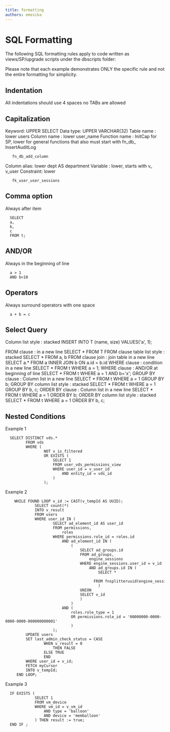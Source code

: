 ```yaml
---
title: formatting
authors: emesika
---
```


<!-- TODO: Content review -->

# SQL Formatting

The following SQL formatting rules apply to code written as views/SP/upgrade scripts under the dbscripts folder:

Please note that each example demonstrates ONLY the specific rule and not the entire formatting for simplicity.

## Indentation

All indentations should use 4 spaces no TABs are allowed

## Capitalization

Keyword: UPPER
 SELECT Data type: UPPER
 VARCHAR(32) Table name : lower
 users Column name : lower
 user_name Function name : InitCap for SP, lower for general functions that also must start with fn_db_
 InsertAuditLog

       fn_db_add_column

Column alias: lower
 dept AS department Variable : lower, starts with v_
 v_user Constraint: lower

       fk_user_user_sessions

## Comma option

Always after item

      SELECT
      a,
      b,
      c
      FROM t;

## AND/OR

Always in the beginning of line

      a > 1
      AND b<10

## Operators

Always surround operators with one space

      a + b = c

## Select Query

Column list style : stacked
 INSERT INTO T (name,
 size)
VALUES('a',
 1);

FROM clause : in a new line
 SELECT \*
FROM T FROM clause table list style : stacked
 SELECT \*
 FROM a,
 b FROM clause join : join table in a new line
 SELECT a.\*
FROM a
INNER JOIN b ON a.id = b.id WHERE clause : condition in a new line
 SELECT \*
FROM t
WHERE a = 1; WHERE clause : AND/OR at beginning of line
 SELECT \*
FROM t
WHERE a = 1
 AND b='x'; GROUP BY clause : Column list in a new line
 SELECT \*
FROM t
WHERE a = 1
GROUP BY b; GROUP BY column list style : stacked
 SELECT \*
FROM t
WHERE a = 1
GROUP BY b,
 c; ORDER BY clause : Column list in a new line
 SELECT \*
FROM t
WHERE a = 1
ORDER BY b; ORDER BY column list style : stacked
 SELECT \*
FROM t
WHERE a = 1
ORDER BY b,
 c;

## Nested Conditions

Example 1

      SELECT DISTINCT vds.*
             FROM vds
             WHERE (
                     NOT v_is_filtered
                     OR EXISTS (
                         SELECT 1
                         FROM user_vds_permissions_view
                         WHERE user_id = v_user_id
                             AND entity_id = vds_id
                         )
                     );

Example 2

        WHILE FOUND LOOP v_id := CAST(v_tempId AS UUID);
                 SELECT count(*)
                 INTO v_result
                 FROM users
                 WHERE user_id IN (
                         SELECT ad_element_id AS user_id
                         FROM permissions,
                             roles
                         WHERE permissions.role_id = roles.id
                             AND ad_element_id IN (
                                 (
                                     SELECT ad_groups.id
                                     FROM ad_groups,
                                         engine_sessions
                                     WHERE engine_sessions.user_id = v_id
                                         AND ad_groups.id IN (
                                             SELECT *
                                             FROM fnsplitteruuid(engine_sessions.group_ids)
                                             )
                                     UNION
                                     SELECT v_id
                                     )
                                 )
                             AND (
                                 roles.role_type = 1
                                 OR permissions.role_id = '00000000-0000-0000-0000-000000000001'
                                 )
                         );
             UPDATE users
             SET last_admin_check_status = CASE
                     WHEN v_result = 0
                         THEN FALSE
                     ELSE TRUE
                     END
             WHERE user_id = v_id;
             FETCH myCursor
             INTO v_tempId;
         END LOOP;

Example 3

      IF EXISTS (
                 SELECT 1
                 FROM vm_device
                 WHERE vm_id = v_vm_id
                     AND type = 'balloon'
                     AND device = 'memballoon'
                 ) THEN result := true;
      END IF ;

